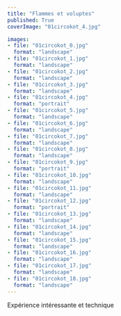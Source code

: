 ```yaml
---
title: "Flammes et voluptes"
published: True
coverImage: "01circokot_4.jpg"

images:
- file: "01circokot_0.jpg"
  format: "landscape"
- file: "01circokot_1.jpg"
  format: "landscape"
- file: "01circokot_2.jpg"
  format: "landscape"
- file: "01circokot_3.jpg"
  format: "landscape"
- file: "01circokot_4.jpg"
  format: "portrait"
- file: "01circokot_5.jpg"
  format: "landscape"
- file: "01circokot_6.jpg"
  format: "landscape"
- file: "01circokot_7.jpg"
  format: "landscape"
- file: "01circokot_8.jpg"
  format: "landscape"
- file: "01circokot_9.jpg"
  format: "portrait"
- file: "01circokot_10.jpg"
  format: "landscape"
- file: "01circokot_11.jpg"
  format: "landscape"
- file: "01circokot_12.jpg"
  format: "portrait"
- file: "01circokot_13.jpg"
  format: "landscape"
- file: "01circokot_14.jpg"
  format: "landscape"
- file: "01circokot_15.jpg"
  format: "landscape"
- file: "01circokot_16.jpg"
  format: "landscape"
- file: "01circokot_17.jpg"
  format: "landscape"
- file: "01circokot_18.jpg"
  format: "landscape"
---
```


Expérience intéressante et technique